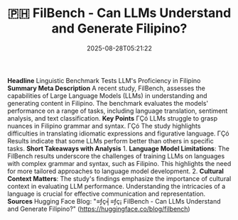 ﻿---
title: "🇵🇭 FilBench - Can LLMs Understand and Generate Filipino?"
date: "2025-08-28T05:21:22"
category: "Markets"
summary: ""
slug: " filbench  can llms understand and generate filipino"
source_urls:
  - "https://huggingface.co/blog/filbench"
seo:
  title: "🇵🇭 FilBench - Can LLMs Understand and Generate Filipino? | Hash n Hedge"
  description: ""
  keywords: ["news", "markets", "brief"]
---
**Headline** Linguistic Benchmark Tests LLM's Proficiency in Filipino  **Summary Meta Description** A recent study, FilBench, assesses the capabilities of Large Language Models (LLMs) in understanding and generating content in Filipino. The benchmark evaluates the models' performance on a range of tasks, including language translation, sentiment analysis, and text classification.  **Key Points**  ΓÇó LLMs struggle to grasp nuances in Filipino grammar and syntax. ΓÇó The study highlights difficulties in translating idiomatic expressions and figurative language. ΓÇó Results indicate that some LLMs perform better than others in specific tasks.  **Short Takeaways with Analysis**  1. **Language Model Limitations**: The FilBench results underscore the challenges of training LLMs on languages with complex grammar and syntax, such as Filipino. This highlights the need for more tailored approaches to language model development. 2. **Cultural Context Matters**: The study's findings emphasize the importance of cultural context in evaluating LLM performance. Understanding the intricacies of a language is crucial for effective communication and representation.  **Sources** Hugging Face Blog: "≡ƒç╡≡ƒç¡ FilBench - Can LLMs Understand and Generate Filipino?" (https://huggingface.co/blog/filbench) 
